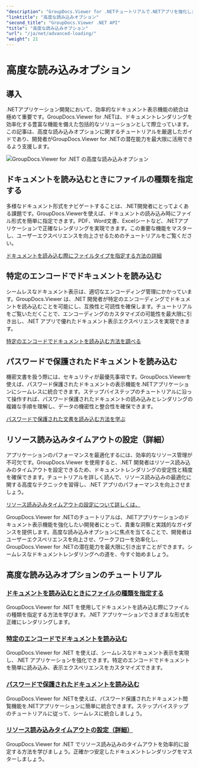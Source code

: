 ```yaml
---
"description": "GroupDocs.Viewer for .NETチュートリアルで.NETアプリを強化しましょう。ファイルタイプの指定、エンコーディングの管理、パスワード保護されたドキュメントの読み込みなど、様々な方法を学習できます。"
"linktitle": "高度な読み込みオプション"
"second_title": "GroupDocs.Viewer .NET API"
"title": "高度な読み込みオプション"
"url": "/ja/net/advanced-loading/"
"weight": 21
---
```


# 高度な読み込みオプション

## 導入

.NETアプリケーション開発において、効率的なドキュメント表示機能の統合は極めて重要です。GroupDocs.Viewer for .NETは、ドキュメントレンダリングを効率化する豊富な機能を備えた包括的なソリューションとして際立っています。この記事は、高度な読み込みオプションに関するチュートリアルを厳選したガイドであり、開発者がGroupDocs.Viewer for .NETの潜在能力を最大限に活用できるよう支援します。

![GroupDocs.Viewer for .NET の高度な読み込みオプション](/viewer/advanced-loading/image.png)
## ドキュメントを読み込むときにファイルの種類を指定する
多様なドキュメント形式をナビゲートすることは、.NET開発者にとってよくある課題です。GroupDocs.Viewerを使えば、ドキュメントの読み込み時にファイル形式を簡単に指定できます。PDF、Word文書、Excelシートなど、.NETアプリケーションで正確なレンダリングを実現できます。この重要な機能をマスターし、ユーザーエクスペリエンスを向上させるためのチュートリアルをご覧ください。

[ドキュメントを読み込む際にファイルタイプを指定する方法の詳細](./specify-file-type/)

## 特定のエンコードでドキュメントを読み込む
シームレスなドキュメント表示は、適切なエンコーディング管理にかかっています。GroupDocs.Viewer は、.NET 開発者が特定のエンコーディングでドキュメントを読み込むことを可能にし、互換性と可読性を確保します。チュートリアルをご覧いただくことで、エンコーディングのカスタマイズの可能性を最大限に引き出し、.NET アプリで優れたドキュメント表示エクスペリエンスを実現できます。

[特定のエンコードでドキュメントを読み込む方法を調べる](./load-documents-encoding/)

## パスワードで保護されたドキュメントを読み込む
機密文書を扱う際には、セキュリティが最優先事項です。GroupDocs.Viewerを使えば、パスワード保護されたドキュメントの表示機能を.NETアプリケーションにシームレスに統合できます。ステップバイステップのチュートリアルに沿って操作すれば、パスワード保護されたドキュメントの読み込みとレンダリングの複雑な手順を理解し、データの機密性と整合性を確保できます。

[パスワードで保護された文書を読み込む方法を学ぶ](./load-password-protected-document/)

## リソース読み込みタイムアウトの設定（詳細）
アプリケーションのパフォーマンスを最適化するには、効率的なリソース管理が不可欠です。GroupDocs.Viewer を使用すると、.NET 開発者はリソース読み込みのタイムアウトを設定できるため、ドキュメントレンダリングの安定性と精度を確保できます。チュートリアルを詳しく読んで、リソース読み込みの最適化に関する高度なテクニックを習得し、.NET アプリのパフォーマンスを向上させましょう。

[リソース読み込みタイムアウトの設定について詳しくは、](./set-resource-loading-timeout/)

GroupDocs.Viewer for .NETのチュートリアルは、.NETアプリケーションのドキュメント表示機能を強化したい開発者にとって、貴重な洞察と実践的なガイダンスを提供します。高度な読み込みオプションに焦点を当てることで、開発者はユーザーエクスペリエンスを向上させ、ワークフローを効率化し、GroupDocs.Viewer for .NETの潜在能力を最大限に引き出すことができます。シームレスなドキュメントレンダリングへの道を、今すぐ始めましょう。
## 高度な読み込みオプションのチュートリアル
### [ドキュメントを読み込むときにファイルの種類を指定する](./specify-file-type/)
GroupDocs.Viewer for .NET を使用してドキュメントを読み込む際にファイルの種類を指定する方法を学びます。.NET アプリケーションでさまざまな形式を正確にレンダリングします。
### [特定のエンコードでドキュメントを読み込む](./load-documents-encoding/)
GroupDocs.Viewer for .NET を使えば、シームレスなドキュメント表示を実現し、.NET アプリケーションを強化できます。特定のエンコードでドキュメントを簡単に読み込み、表示エクスペリエンスをカスタマイズできます。
### [パスワードで保護されたドキュメントを読み込む](./load-password-protected-document/)
GroupDocs.Viewer for .NETを使えば、パスワード保護されたドキュメント閲覧機能を.NETアプリケーションに簡単に統合できます。ステップバイステップのチュートリアルに従って、シームレスに統合しましょう。
### [リソース読み込みタイムアウトの設定（詳細）](./set-resource-loading-timeout/)
GroupDocs.Viewer for .NET でリソース読み込みのタイムアウトを効率的に設定する方法を学びましょう。正確かつ安定したドキュメントレンダリングをマスターしましょう。